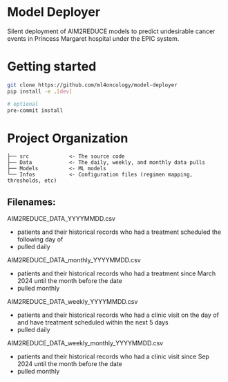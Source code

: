 # Model Deployer

Silent deployment of AIM2REDUCE models to predict undesirable cancer events in Princess Margaret hospital under the EPIC system.

# Getting started
```bash
git clone https://github.com/ml4oncology/model-deployer
pip install -e .[dev]

# optional
pre-commit install
```

# Project Organization
```
├── src             <- The source code
├── Data            <- The daily, weekly, and monthly data pulls
├── Models          <- ML models
└── Infos           <- Configuration files (regimen mapping, thresholds, etc)
```

## Filenames:
AIM2REDUCE_DATA_YYYYMMDD.csv
- patients and their historical records who had a treatment scheduled the following day of
- pulled daily

AIM2REDUCE_DATA_monthly_YYYYMMDD.csv 
- patients and their historical records who had a treatment since March 2024 until the month before the date
- pulled monthly

AIM2REDUCE_DATA_weekly_YYYYMMDD.csv
- patients and their historical records who had a clinic visit on the day of and have treatment scheduled within the next 5 days
- pulled daily

AIM2REDUCE_DATA_weekly_monthly_YYYYMMDD.csv
- patients and their historical records who had a clinic visit since Sep 2024 until the month before the date
- pulled monthly
